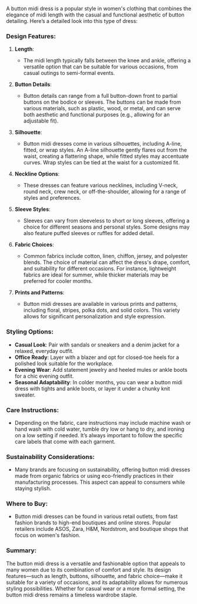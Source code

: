A button midi dress is a popular style in women's clothing that combines the elegance of midi length with the casual and functional aesthetic of button detailing. Here’s a detailed look into this type of dress:

### Design Features:
1. **Length**:
   - The midi length typically falls between the knee and ankle, offering a versatile option that can be suitable for various occasions, from casual outings to semi-formal events.

2. **Button Details**:
   - Button details can range from a full button-down front to partial buttons on the bodice or sleeves. The buttons can be made from various materials, such as plastic, wood, or metal, and can serve both aesthetic and functional purposes (e.g., allowing for an adjustable fit).

3. **Silhouette**:
   - Button midi dresses come in various silhouettes, including A-line, fitted, or wrap styles. An A-line silhouette gently flares out from the waist, creating a flattering shape, while fitted styles may accentuate curves. Wrap styles can be tied at the waist for a customized fit.

4. **Neckline Options**:
   - These dresses can feature various necklines, including V-neck, round neck, crew neck, or off-the-shoulder, allowing for a range of styles and preferences.

5. **Sleeve Styles**:
   - Sleeves can vary from sleeveless to short or long sleeves, offering a choice for different seasons and personal styles. Some designs may also feature puffed sleeves or ruffles for added detail.

6. **Fabric Choices**:
   - Common fabrics include cotton, linen, chiffon, jersey, and polyester blends. The choice of material can affect the dress's drape, comfort, and suitability for different occasions. For instance, lightweight fabrics are ideal for summer, while thicker materials may be preferred for cooler months.

7. **Prints and Patterns**:
   - Button midi dresses are available in various prints and patterns, including floral, stripes, polka dots, and solid colors. This variety allows for significant personalization and style expression.

### Styling Options:
- **Casual Look**: Pair with sandals or sneakers and a denim jacket for a relaxed, everyday outfit.
- **Office Ready**: Layer with a blazer and opt for closed-toe heels for a polished look suitable for the workplace.
- **Evening Wear**: Add statement jewelry and heeled mules or ankle boots for a chic evening outfit.
- **Seasonal Adaptability**: In colder months, you can wear a button midi dress with tights and ankle boots, or layer it under a chunky knit sweater.

### Care Instructions:
- Depending on the fabric, care instructions may include machine wash or hand wash with cold water, tumble dry low or hang to dry, and ironing on a low setting if needed. It’s always important to follow the specific care labels that come with each garment.

### Sustainability Considerations:
- Many brands are focusing on sustainability, offering button midi dresses made from organic fabrics or using eco-friendly practices in their manufacturing processes. This aspect can appeal to consumers while staying stylish.

### Where to Buy:
- Button midi dresses can be found in various retail outlets, from fast fashion brands to high-end boutiques and online stores. Popular retailers include ASOS, Zara, H&M, Nordstrom, and boutique shops that focus on women's fashion.

### Summary:
The button midi dress is a versatile and fashionable option that appeals to many women due to its combination of comfort and style. Its design features—such as length, buttons, silhouette, and fabric choice—make it suitable for a variety of occasions, and its adaptability allows for numerous styling possibilities. Whether for casual wear or a more formal setting, the button midi dress remains a timeless wardrobe staple.